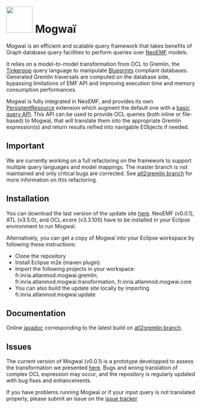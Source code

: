 # <img src="http://atlanmod.github.io/Mogwai/resources/Mogwai_logo.png" width="70" />&nbsp;Mogwaï

Mogwaï is an efficient and scalable query framework that takes benefits of Graph database query facilities to perform queries over [NeoEMF](https://github.com/atlanmod/NeoEMF) models.

It relies on a model-to-model transformation from OCL to Gremlin, the [Tinkerpop](http://www.tinkerpop.com/) query language to manipulate [Blueprints](https://github.com/tinkerpop/blueprints/wiki) compliant databases.
Generated Gremlin traversals are computed on the database side, bypassing limitations of EMF API and improving execution time and memory consumption performances.

Mogwaï is fully integrated in NeoEMF, and provides its own [PersistentResource](https://github.com/atlanmod/NeoEMF/blob/master/core/src/main/java/fr/inria/atlanmod/neoemf/resources/PersistentResource.java) extension which augment the default one with a [basic query API](https://github.com/atlanmod/Mogwai/blob/master/core/src/main/java/fr/inria/atlanmod/mogwai/resources/MogwaiResource.java). This API can be used to provide OCL queries (both inline or file-based) to Mogwaï, that will translate them into the appropriate Gremlin expression(s) and return results reified into navigable EObjects if needed.

## Important
We are currently working on a full refactoring on the framework to support multiple query languages and model mappings. The master branch is not maintained and only critical bugs are corrected. See [atl2gremlin branch](https://github.com/atlanmod/Mogwai/tree/atl2gremlin) for more information on this refactoring. 

## Installation
  You can download the last version of the update site [here](). NeoEMF (v0.0.1), ATL (v3.5.0), and OCL.ecore (v3.3.100) have to be installed in your Eclipse environment to run Mogwaï.
  
  Alternatively, you can get a copy of Mogwaï into your Eclipse workspace by following these instructions:
  * Clone the repository
  * Install Eclipse m2e (maven plugin)
  * Import the following projects in your workspace: fr.inria.atlanmod.mogwai.gremlin, fr.inria.atlanmod.mogwai.transformation, fr.inria.atlanmod.mogwai.core
  * You can also build the update site locally by importing fr.inria.atlanmod.mogwai.update

## Documentation
Online [javadoc](https://atlanmod.github.io/Mogwai/documentation/index.html) corresponding to the latest build on [atl2gremlin branch](https://github.com/atlanmod/Mogwai/tree/atl2gremlin).

## Issues

The current version of Mogwaï (v0.0.1) is a prototype developped to assess the transformation we presented [here](https://hal.archives-ouvertes.fr/hal-01344019/file/document.pdf). Bugs and wrong translation of complex OCL expression may occur, and the repository is regularly updated with bug fixes and enhancements.

If you have problems running Mogwaï or if your input query is not translated properly, please submit an issue on the [issue tracker](https://github.com/atlanmod/Mogwai/issues)
